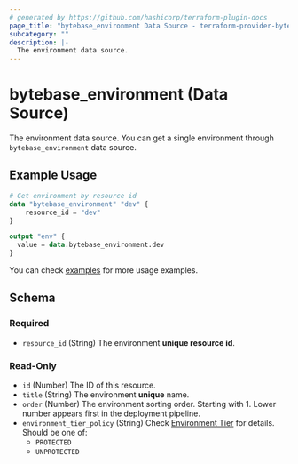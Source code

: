 ```yaml
---
# generated by https://github.com/hashicorp/terraform-plugin-docs
page_title: "bytebase_environment Data Source - terraform-provider-bytebase"
subcategory: ""
description: |-
  The environment data source.
---
```


# bytebase_environment (Data Source)

The environment data source. You can get a single environment through `bytebase_environment` data source.

## Example Usage

```terraform
# Get environment by resource id
data "bytebase_environment" "dev" {
    resource_id = "dev"
}

output "env" {
  value = data.bytebase_environment.dev
}
```

You can check [examples](https://github.com/bytebase/terraform-provider-bytebase/blob/main/examples/environments) for more usage examples.

<!-- schema generated by tfplugindocs -->

## Schema

### Required

- `resource_id` (String) The environment **unique resource id**.

### Read-Only

- `id` (Number) The ID of this resource.
- `title` (String) The environment **unique** name.
- `order` (Number) The environment sorting order. Starting with 1. Lower number appears first in the deployment pipeline.
- `environment_tier_policy` (String) Check [Environment Tier](https://www.bytebase.com/docs/administration/environment-policy/tier) for details. Should be one of:
  - `PROTECTED`
  - `UNPROTECTED`
